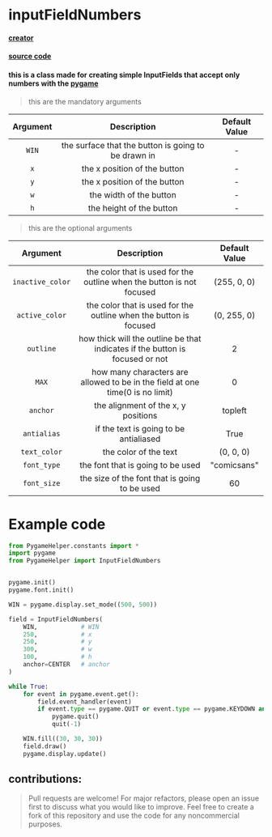 # inputFieldNumbers

#### [creator](https://github.com/Emc2356)
#### [source code](https://github.com/Emc2356/Pygame-Widgets)

#### this is a class made for creating simple InputFields that accept only numbers with the [pygame](https://www.pygame.org)
> this are the mandatory arguments

| Argument | Description | Default Value |
|:----------:|:-------------:|:---------------:|
| `WIN` | the surface that the button is going to be drawn in | - |
| `x` | the x position of the button | - |
| `y` | the x position of the button | - |
| `w` | the width of the button | - |
| `h` | the height of the button | - |
> this are the optional arguments

| Argument | Description | Default Value |
|:----------:|:-------------:|:---------------:|
| `inactive_color` | the color that is used for the outline when the button is not focused | (255, 0, 0) |
| `active_color` | the color that is used for the outline when the button is focused | (0, 255, 0) |
| `outline` | how thick will the outline be that indicates if the button is focused or not | 2 |
| `MAX` | how many characters are allowed to be in the field at one time(0 is no limit) | 0 |
| `anchor` | the alignment of the x, y positions | topleft | 
| `antialias` | if the text is going to be antialiased | True |
| `text_color` | the color of the text | (0, 0, 0) |
| `font_type` | the font that is going to be used | "comicsans" |
| `font_size` | the size of the font that is going to be used | 60 |

# Example code
```python
from PygameHelper.constants import *
import pygame
from PygameHelper import InputFieldNumbers


pygame.init()
pygame.font.init()

WIN = pygame.display.set_mode((500, 500))

field = InputFieldNumbers(
    WIN,            # WIN
    250,            # x
    250,            # y
    300,            # w
    100,            # h
    anchor=CENTER   # anchor
)

while True:
    for event in pygame.event.get():
        field.event_handler(event)
        if event.type == pygame.QUIT or event.type == pygame.KEYDOWN and event.key == pygame.K_ESCAPE:
            pygame.quit()
            quit(-1)

    WIN.fill((30, 30, 30))
    field.draw()
    pygame.display.update()

```

contributions: 
---
> Pull requests are welcome! For major refactors,
> please open an issue first to discuss what you would like to improve.
> Feel free to create a fork of this repository and use the code for any noncommercial purposes.